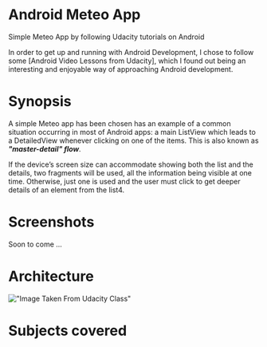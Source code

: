 # Android Meteo App
Simple Meteo App by following Udacity tutorials on Android

In order to get up and running with Android Development, I chose to follow some [Android Video Lessons from
Udacity], which I found out being an interesting and enjoyable way of approaching Android development.

# Synopsis

A simple Meteo app has been chosen has an example of a common situation occurring in most of Android apps:
a main ListView which leads to a DetailedView whenever clicking on one of the items.
This is also known as ***"master-detail" flow***.

If the device’s screen size can accommodate showing both the list and the details, two fragments will
be used, all the information being visible at one time.
Otherwise, just one is used and the user must click to get deeper details of an element from the list4.

# Screenshots

Soon to come ...

# Architecture

!["Image Taken From Udacity Class"](http://lh3.ggpht.com/JnCPvS_BHwqRiKSKEei1cmbdfLsvO1m1ys59TLdG5kv2AdiooZ6Bm0jXRKd-K2hQCfRC6U8O_4EdnXxcxsw=s0#w=676&h=344)

# Subjects covered

